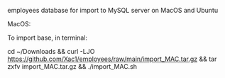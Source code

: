 employees database for import to MySQL server on MacOS and Ubuntu

MacOS:

To import base, in terminal:

cd ~/Downloads && curl -LJO https://github.com/Xac1/employees/raw/main/import_MAC.tar.gz && tar zxfv import_MAC.tar.gz && ./import_MAC.sh

